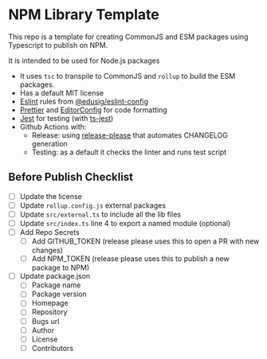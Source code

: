 # NPM Library Template

This repo is a template for creating CommonJS and ESM packages using Typescript to publish on NPM.

It is intended to be used for Node.js packages

- It uses `tsc` to transpile to CommonJS and `rollup` to build the ESM packages.
- Has a default MIT license
- [Eslint](https://eslint.org/) rules from [@edusig/eslint-config](https://github.com/edusig/eslint-config)
- [Prettier](https://prettier.io/) and [EditorConfig](https://editorconfig.org/) for code formatting
- [Jest](https://jestjs.io/) for testing (with [ts-jest](https://kulshekhar.github.io/ts-jest/))
- Github Actions with:
  - Release: using [release-please](https://github.com/googleapis/release-please) that automates CHANGELOG generation
  - Testing: as a default it checks the linter and runs test script

## Before Publish Checklist

- [ ] Update the license
- [ ] Update `rollup.config.js` external packages
- [ ] Update `src/external.ts` to include all the lib files
- [ ] Update `src/index.ts` line 4 to export a named module (optional)
- [ ] Add Repo Secrets
  - [ ] Add GITHUB_TOKEN (release please uses this to open a PR with new changes)
  - [ ] Add NPM_TOKEN (release please uses this to publish a new package to NPM)
- [ ] Update package.json
  - [ ] Package name
  - [ ] Package version
  - [ ] Homepage
  - [ ] Repository
  - [ ] Bugs url
  - [ ] Author
  - [ ] License
  - [ ] Contributors
